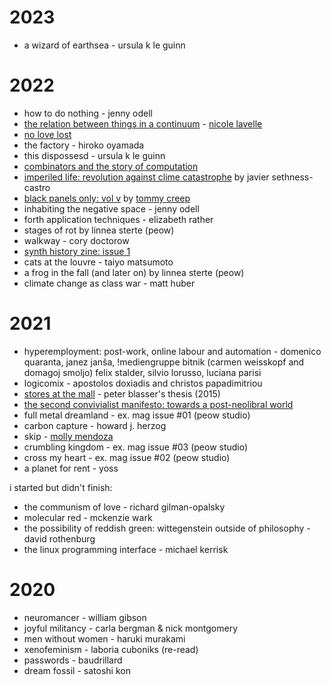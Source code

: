 <!--epistemic=sapling-->

# 2023

- a wizard of earthsea - ursula k le guinn

# 2022

- how to do nothing - jenny odell
- [the relation between things in a continuum](https://www.flowerflowerpress.press/shop/the-relation-between-things-in-a-continuum) - [nicole lavelle](https://www.nicolelavelle.com/)
- [no love lost](https://shop.peowstudio.com/collections/books/products/copy-of-brush-paradise)
- the factory - hiroko oyamada
- this dispossesd - ursula k le guinn
- [combinators and the story of computation](https://writings.stephenwolfram.com/2020/12/combinators-and-the-story-of-computation/)
- [imperiled life: revolution against clime catastrophe](https://www.akpress.org/imperiledlife.html) by javier sethness-castro
- [black panels only: vol v](https://tommycreep.bandcamp.com/merch/black-panels-only-eurorack-zine-issue-v) by [tommy creep](https://tommycreep.bandcamp.com/)
- inhabiting the negative space - jenny odell
- forth application techniques - elizabeth rather
- stages of rot by linnea sterte (peow)
- walkway - cory doctorow
- [synth history zine: issue 1](https://www.synthhistory.tv/shop/Synth-History-Zine-Issue-1-p368968067)
- cats at the louvre - taiyo matsumoto
- a frog in the fall (and later on) by linnea sterte (peow)
- climate change as class war - matt huber

# 2021

- hyperemployment: post-work, online labour and automation - domenico quaranta, janez janša, !mediengruppe bitnik (carmen weisskopf and domagoj smoljo) felix stalder, silvio lorusso, luciana parisi
- logicomix - apostolos doxiadis and christos papadimitriou
- [stores at the mall](https://digitalcollections.wesleyan.edu/object/ir-2556) - peter blasser's thesis (2015)
- [the second convivialist manifesto: towards a post-neolibral world](https://online.ucpress.edu/cs/article/1/1/12721/112920/THE-SECOND-CONVIVIALIST-MANIFESTO-Towards-a-Post)
- full metal dreamland - ex. mag issue #01 (peow studio)
- carbon capture - howard j. herzog
- skip - [molly mendoza](https://www.mollymendoza.com)
- crumbling kingdom - ex. mag issue #03 (peow studio)
- cross my heart - ex. mag issue #02 (peow studio)
- a planet for rent - yoss

i started but didn't finish:

- the communism of love - richard gilman-opalsky
- molecular red - mckenzie wark
- the possibility of reddish green: wittegenstein outside of philosophy - david rothenburg
- the linux programming interface - michael kerrisk

# 2020

- neuromancer - william gibson
- joyful militancy - carla bergman & nick montgomery
- men without women - haruki murakami
- xenofeminism - laboria cuboniks (re-read)
- passwords - baudrillard
- dream fossil - satoshi kon

